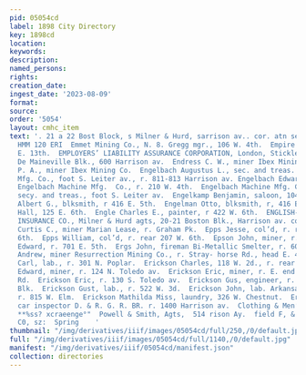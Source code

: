 ```yaml
---
pid: 05054cd
label: 1898 City Directory
key: 1898cd
location: 
keywords: 
description: 
named_persons: 
rights: 
creation_date: 
ingest_date: '2023-08-09'
format: 
source: 
order: '5054'
layout: cmhc_item
text: '. 21 a 22 Bost Block, s Milner & Hurd, sarrison av.. cor. atn se. Fire Insurance
  HMM 120 ERI  Emmet Mining Co., N. 8. Gregg mgr., 106 W. 4th.  Empire Saw Mill, 402
  E. 13th.  EMPLOYERS’ LIABILITY ASSURANCE CORPORATION, London, Stickley & Shaw agts.,
  De Maineville Blk., 600 Harrison av.  Endress C. W., miner Ibex Mining Co.  Engdahl
  P. A., miner Ibex Mining Co.  Engelbach Augustus L., sec. and treas. Engelbach Machine
  Mfg. Co., foot S. Leiter av., r. 811-813 Harrison av. Engelbach Edward C. H.. with
  Engelbach Machine Mfg.  Co., r. 210 W. 4th.  Engelbach Machine Mfg. Co., A. L. Engelbach
  secy. and treas., foot S. Leiter av.  Engelkamp Benjamin, saloon, 104 W. 2d.  Engelman
  Albert G., blksmith, r 416 E. 5th.  Engelman Otto, blksmith, r, 416 E. 5th.  Engineers’
  Hall, 125 E. 6th.  Engle Charles E., painter, r 422 W. 6th.  ENGLISH-AMERICAN UNDERWRITERS’
  INSURANCE CO., Milner & Hurd agts, 20-21 Boston Blk., Harrison av. cor. 4th.  Ensley
  Curtis C., miner Marian Lease, r. Graham Pk.  Epps Jesse, col’d, r. rear 207 W.
  6th.  Epps William, col’d, r. rear 207 W. 6th.  Epson John, miner, r. 222 E. 3d.  Erb
  Edward, r. 701 E. 5th.  Ergs John, fireman Bi-Metallic Smelter, r. 607 W. 3d.  Erickson
  Andrew, miner Resurrection Mining Co., r. Stray- horse Rd., head E. 4th.  Erickson
  Carl, lab., r. 301 N. Poplar.  Erickson Charles, 118 W. 2d., r. rear 119 W. 3d.  Erickson
  Edward, miner, r. 124 N. Toledo av.  Erickson Eric, miner, r. E. end Strayhorse
  Rd.  Erickson Eric, r. 130 S. Toledo av.  Erickson Gus, engineer, r. 18 Keystone
  Blk.  Erickson Gust, lab., r. 522 W. 3d.  Erickson John, lab. Arkansas Valley Smelter,
  r. 815 W. Elm.  Erickson Mathilda Miss, laundry, 326 W. Chestnut.  Erickson Olof,
  car inspector D. & R. G. R. BR. r. 1400 Harrison av.  Clothing & Men’s Furnishings
  **%ss? xcraeenge°"  Powell & Smith, Agts,  514 rison Ay.  field F, & M, Insurance
  C0, sz:  Spring    '
thumbnail: "/img/derivatives/iiif/images/05054cd/full/250,/0/default.jpg"
full: "/img/derivatives/iiif/images/05054cd/full/1140,/0/default.jpg"
manifest: "/img/derivatives/iiif/05054cd/manifest.json"
collection: directories
---
```

